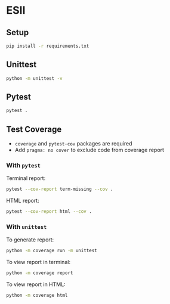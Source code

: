 # ESII

## Setup

```bash
pip install -r requirements.txt
```

## Unittest

```bash
python -m unittest -v
```

## Pytest

```bash
pytest .
```

## Test Coverage

- `coverage` and `pytest-cov` packages are required
- Add `pragma: no cover` to exclude code from coverage report

### With `pytest`

Terminal report:

 ```bash
pytest --cov-report term-missing --cov .
 ```

HTML report:

```bash
pytest --cov-report html --cov .
```

### With `unittest`

To generate report:

```bash
python -m coverage run -m unittest
```

To view report in terminal:

```bash
python -m coverage report
```

To view report in HTML:

```bash
python -m coverage html
```


